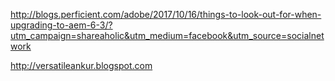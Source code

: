 http://blogs.perficient.com/adobe/2017/10/16/things-to-look-out-for-when-upgrading-to-aem-6-3/?utm_campaign=shareaholic&utm_medium=facebook&utm_source=socialnetwork



http://versatileankur.blogspot.com
